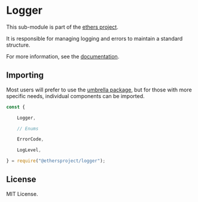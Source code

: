# Logger

This sub-module is part of the [ethers project](https://github.com/ethers-io/ethers.js).

It is responsible for managing logging and errors to maintain a standard structure.

For more information, see the [documentation](https://docs.ethers.io/v5/api/utils/logger/).

## Importing

Most users will prefer to use the [umbrella package](https://www.npmjs.com/package/ethers), but for those with more specific needs, individual components can be imported.

```javascript
const {

    Logger,

    // Enums

    ErrorCode,

    LogLevel,

} = require("@ethersproject/logger");
```

## License

MIT License.

